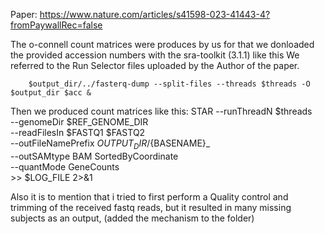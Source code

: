 Paper: https://www.nature.com/articles/s41598-023-41443-4?fromPaywallRec=false 

The o-connell count matrices were produces by us
for that we donloaded the provided accession numbers with the sra-toolkit (3.1.1) like this
We referred to the Run Selector files uploaded by the Author of the paper. 

        $output_dir/../fasterq-dump --split-files --threads $threads -O $output_dir $acc & 
    

Then we produced count matrices like this:
         STAR --runThreadN $threads \
         --genomeDir $REF_GENOME_DIR \
         --readFilesIn $FASTQ1 $FASTQ2 \
         --outFileNamePrefix $OUTPUT_DIR/${BASENAME}_ \
         --outSAMtype BAM SortedByCoordinate \
         --quantMode GeneCounts \
         >> $LOG_FILE 2>&1


Also it is to mention that i tried to first perform a Quality control and trimming of the received fastq reads, but it resulted in many missing subjects as an output, (added the mechanism to the folder)

